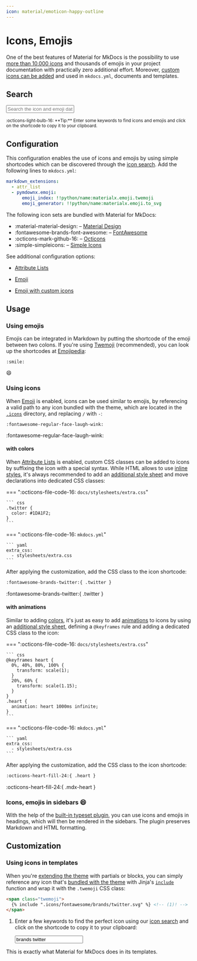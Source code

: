 ```yaml
---
icon: material/emoticon-happy-outline
---
```


# Icons, Emojis

One of the best features of Material for MkDocs is the possibility to use [more
than 10,000 icons][icon search] and thousands of emojis in your project 
documentation with practically zero additional effort. Moreover, [custom icons 
can be added] and used in `mkdocs.yml`, documents and templates.

  [icon search]: #search
  [custom icons can be added]: ../../setup/changing-the-logo-and-icons/#additional-icons

## Search

<div class="mdx-iconsearch" data-mdx-component="iconsearch">
  <input
    class="md-input md-input--stretch mdx-iconsearch__input"
    placeholder="Search the icon and emoji database"
    data-mdx-component="iconsearch-query"
  />
  <div class="mdx-iconsearch-result" data-mdx-component="iconsearch-result">
    <div class="mdx-iconsearch-result__meta"></div>
    <ol class="mdx-iconsearch-result__list"></ol>
  </div>
</div>
<small>
  :octicons-light-bulb-16:
  **Tip:** Enter some keywords to find icons and emojis and click on the
  shortcode to copy it to your clipboard.
</small>

## Configuration

This configuration enables the use of icons and emojis by using simple
shortcodes which can be discovered through the [icon search]. Add the following
lines to `mkdocs.yml`:

``` yaml
markdown_extensions:
  - attr_list
  - pymdownx.emoji:
      emoji_index: !!python/name:materialx.emoji.twemoji
      emoji_generator: !!python/name:materialx.emoji.to_svg
```

The following icon sets are bundled with Material for MkDocs:

- :material-material-design: – [Material Design]
- :fontawesome-brands-font-awesome: – [FontAwesome]
- :octicons-mark-github-16: – [Octicons]
- :simple-simpleicons: – [Simple Icons]

See additional configuration options:

- [Attribute Lists]
- [Emoji]
- [Emoji with custom icons]

  [Material Design]: https://materialdesignicons.com/
  [FontAwesome]: https://fontawesome.com/search?m=free
  [Octicons]: https://octicons.github.com/
  [Simple Icons]: https://simpleicons.org/
  [Attribute Lists]: ../setup/extensions/python-markdown.md#attribute-lists
  [Emoji]: ../setup/extensions/python-markdown-extensions.md#emoji
  [Emoji with custom icons]: ../setup/extensions/python-markdown-extensions.md#+pymdownx.emoji.options.custom_icons

## Usage

### Using emojis

Emojis can be integrated in Markdown by putting the shortcode of the emoji
between two colons. If you're using [Twemoji] (recommended), you can look up
the shortcodes at [Emojipedia]:

``` title="Emoji"
:smile: 
```

<div class="result" markdown>

:smile:

</div>

  [Twemoji]: https://twemoji.twitter.com/
  [Emojipedia]: https://emojipedia.org/twitter/

### Using icons

When [Emoji] is enabled, icons can be used similar to emojis, by referencing
a valid path to any icon bundled with the theme, which are located in the
[`.icons`][custom icons] directory, and replacing `/` with `-`:

``` title="Icon"
:fontawesome-regular-face-laugh-wink:
```

<div class="result" markdown>

:fontawesome-regular-face-laugh-wink:

</div>

  [custom icons]: https://github.com/squidfunk/mkdocs-material/tree/master/material/.icons

#### with colors

When [Attribute Lists] is enabled, custom CSS classes can be added to icons by
suffixing the icon with a special syntax. While HTML allows to use [inline
styles], it's always recommended to add an [additional style sheet] and move
declarations into dedicated CSS classes:

<style>
  .twitter {
    color: #1DA1F2;
  }
</style>

=== ":octicons-file-code-16: `docs/stylesheets/extra.css`"

    ``` css
    .twitter {
      color: #1DA1F2;
    }
    ```

=== ":octicons-file-code-16: `mkdocs.yml`"

    ``` yaml
    extra_css:
      - stylesheets/extra.css
    ```

After applying the customization, add the CSS class to the icon shortcode:

``` markdown title="Icon with color"
:fontawesome-brands-twitter:{ .twitter }
```

<div class="result" markdown>

:fontawesome-brands-twitter:{ .twitter }

</div>

  [Attribute Lists]: ../setup/extensions/python-markdown.md#attribute-lists
  [inline styles]: https://developer.mozilla.org/en-US/docs/Web/HTML/Global_attributes/style
  [additional style sheet]: ../customization.md#additional-css

#### with animations

Similar to adding [colors], it's just as easy to add [animations] to icons by
using an [additional style sheet], defining a `@keyframes` rule and adding a
dedicated CSS class to the icon:

=== ":octicons-file-code-16: `docs/stylesheets/extra.css`"

    ``` css
    @keyframes heart {
      0%, 40%, 80%, 100% {
        transform: scale(1);
      }
      20%, 60% {
        transform: scale(1.15);
      }
    }
    .heart {
      animation: heart 1000ms infinite;
    }
    ```

=== ":octicons-file-code-16: `mkdocs.yml`"

    ``` yaml
    extra_css:
      - stylesheets/extra.css
    ```

After applying the customization, add the CSS class to the icon shortcode:

``` markdown title="Icon with animation"
:octicons-heart-fill-24:{ .heart }
```

<div class="result" markdown>

:octicons-heart-fill-24:{ .mdx-heart }

</div>

  [colors]: #with-colors
  [animations]: https://developer.mozilla.org/en-US/docs/Web/CSS/animation

### Icons, emojis in sidebars :smile:

With the help of the [built-in typeset plugin], you can use icons and emojis
in headings, which will then be rendered in the sidebars. The plugin preserves
Markdown and HTML formatting.

  [built-in typeset plugin]: ./index.md#built-in-typeset-plugin

## Customization

### Using icons in templates

When you're [extending the theme] with partials or blocks, you can simply
reference any icon that's [bundled with the theme][icon search] with Jinja's
[`include`][include] function and wrap it with the `.twemoji` CSS class:

``` html
<span class="twemoji">
  {% include ".icons/fontawesome/brands/twitter.svg" %} <!-- (1)! -->
</span>
```

1.  Enter a few keywords to find the perfect icon using our [icon search] and
    click on the shortcode to copy it to your clipboard:

    <div class="mdx-iconsearch" data-mdx-component="iconsearch">
      <input class="md-input md-input--stretch mdx-iconsearch__input" placeholder="Search icon" data-mdx-component="iconsearch-query" value="brands twitter" />
      <div class="mdx-iconsearch-result" data-mdx-component="iconsearch-result" data-mdx-mode="file">
        <div class="mdx-iconsearch-result__meta"></div>
        <ol class="mdx-iconsearch-result__list"></ol>
      </div>
    </div>

This is exactly what Material for MkDocs does in its templates.

  [extending the theme]: ../customization.md#extending-the-theme
  [include]: https://jinja.palletsprojects.com/en/2.11.x/templates/#include
